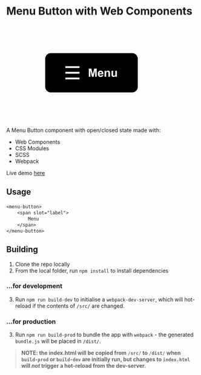 # Menu Button with Web Components

![Menu Button demo](https://raw.githubusercontent.com/pookage/web-components-menu-button/master/screenshots/demo__2.gif)

A Menu Button component with open/closed state made with:

- Web Components
- CSS Modules
- SCSS
- Webpack

Live demo [here](https://pookage.github.io/web-components-menu-button/dist/)

## Usage

```
<menu-button>
	<span slot="label">
		Menu
	</span>
</menu-button>
```

## Building

1. Clone the repo locally
2. From the local folder, run `npm install` to install dependencies

### ...for development

3. Run `npm run build-dev` to initialise a `webpack-dev-server`, which will hot-reload if the contents of `/src/` are changed.

### ...for production

3. Run `npm run build-prod` to bundle the app with `webpack` - the generated `bundle.js` will be placed in `/dist/`.

>**NOTE: the index.html will be copied from `/src/` to `/dist/` when `build-prod` or `build-dev` are initially run, but changes to `index.html` will _not_ trigger a hot-reload from the dev-server.**
